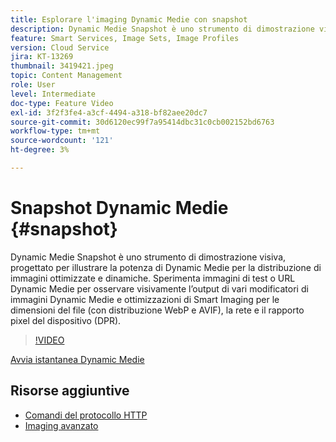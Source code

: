 ```yaml
---
title: Esplorare l'imaging Dynamic Medie con snapshot
description: Dynamic Medie Snapshot è uno strumento di dimostrazione visiva, progettato per illustrare la potenza di Dynamic Medie per la distribuzione di immagini ottimizzate e dinamiche.
feature: Smart Services, Image Sets, Image Profiles
version: Cloud Service
jira: KT-13269
thumbnail: 3419421.jpeg
topic: Content Management
role: User
level: Intermediate
doc-type: Feature Video
exl-id: 3f2f3fe4-a3cf-4494-a318-bf82aee20dc7
source-git-commit: 30d6120ec99f7a95414dbc31c0cb002152bd6763
workflow-type: tm+mt
source-wordcount: '121'
ht-degree: 3%

---
```


# Snapshot Dynamic Medie {#snapshot}

Dynamic Medie Snapshot è uno strumento di dimostrazione visiva, progettato per illustrare la potenza di Dynamic Medie per la distribuzione di immagini ottimizzate e dinamiche. Sperimenta immagini di test o URL Dynamic Medie per osservare visivamente l’output di vari modificatori di immagini Dynamic Medie e ottimizzazioni di Smart Imaging per le dimensioni del file (con distribuzione WebP e AVIF), la rete e il rapporto pixel del dispositivo (DPR).

>[!VIDEO](https://video.tv.adobe.com/v/3419421/?learn=on)

<a href="https://snapshot.scene7.com/" class="spectrum-Button spectrum-Button--primary spectrum-Button--sizeM">
  <span class="spectrum-Button-label has-no-wrap has-text-weight-bold">Avvia istantanea Dynamic Medie</span>
</a>

## Risorse aggiuntive

* [Comandi del protocollo HTTP](https://experienceleague.adobe.com/docs/dynamic-media-developer-resources/image-serving-api/image-serving-api/http-protocol-reference/command-reference/c-command-reference.html)
* [Imaging avanzato](https://experienceleague.adobe.com/docs/experience-manager-cloud-service/content/assets/dynamicmedia/imaging-faq.html)
